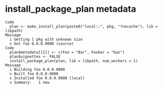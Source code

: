 # install_package_plan metadata

    Code
      plan <- make_install_plan(paste0("local::", pkg, "?nocache"), lib = libpath)
    Message
      i Getting 1 pkg with unknown size
      v Got foo 0.0.0.9000 (source)
    Code
      plan$metadata[[1]] <- c(Foo = "Bar", Foobar = "baz")
      plan$vignettes <- FALSE
      install_package_plan(plan, lib = libpath, num_workers = 1)
    Message
      i Building foo 0.0.0.9000
      v Built foo 0.0.0.9000
      v Installed foo 0.0.0.9000 (local)
      v Summary:   1 new

